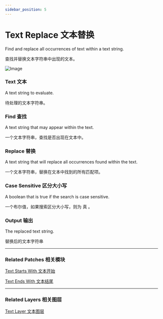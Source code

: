 ```yaml
---
sidebar_position: 5
---
```


# Text Replace 文本替换

Find and replace all occurrences of text within a text string.

查找并替换文本字符串中出现的文本。

![Image](@site/static/img/docs/Text/text-replace.png)

### Text 文本

A text string to evaluate.

待处理的文本字符串。

### Find 查找

A text string that may appear within the text.

一个文本字符串，查找是否出现在文本中。

### Replace 替换

A text string that will replace all occurrences found within the text.

一个文本字符串，替换在文本中找到的所有匹配项。

### Case Sensitive 区分大小写

A boolean that is true if the search is case sensitive.

一个布尔值，如果搜索区分大小写，则为 真 。

### Output 输出

The replaced text string.

替换后的文本字符串

------

### Related Patches 相关模块

[Text Starts With 文本开始](./Text%20Starts%20With.md)

[Text Ends With 文本结尾](./Text%20Ends%20With.md)

------

### Related Layers 相关图层

[Text Layer 文本图层](./../Layer/Text%20Layer.md)
